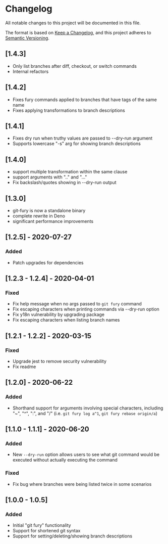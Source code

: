 # Changelog

All notable changes to this project will be documented in this file.

The format is based on [Keep a Changelog](https://keepachangelog.com/en/1.0.0/),
and this project adheres to
[Semantic Versioning](https://semver.org/spec/v2.0.0.html).

## [1.4.3]

- Only list branches after diff, checkout, or switch commands
- Internal refactors

## [1.4.2]

- Fixes fury commands applied to branches that have tags of the same name
- Fixes applying transformations to branch descriptions

## [1.4.1]

- Fixes dry run when truthy values are passed to --dry-run argument
- Supports lowercase "-s" arg for showing branch descriptions

## [1.4.0]

- support multiple transformation within the same clause
- support arguments with ".." and "..."
- Fix backslash/quotes showing in --dry-run output

## [1.3.0]

- git-fury is now a standalone binary
- complete rewrite in Deno
- significant performance improvements

## [1.2.5] - 2020-07-27

### Added

- Patch upgrades for dependencies

## [1.2.3 - 1.2.4] - 2020-04-01

### Fixed

- Fix help message when no args passed to `git fury` command
- Fix escaping characters when printing commands via --dry-run option
- Fix y18n vulnerability by upgrading package
- Fix escaping characters when listing branch names

## [1.2.1 - 1.2.2] - 2020-03-15

### Fixed

- Upgrade jest to remove security vulnerability
- Fix readme

## [1.2.0] - 2020-06-22

### Added

- Shorthand support for arguments involving special characters, including "\~",
  "^", ":", and "/" (i.e. `git fury log a^1`, `git fury rebase origin/a`)

## [1.1.0 - 1.1.1] - 2020-06-20

### Added

- New `--dry-run` option allows users to see what git command would be executed
  without actually executing the command

### Fixed

- Fix bug where branches were being listed twice in some scenarios

## [1.0.0 - 1.0.5]

### Added

- Initial "git fury" functionality
- Support for shortened git syntax
- Support for setting/deleting/showing branch descriptions
